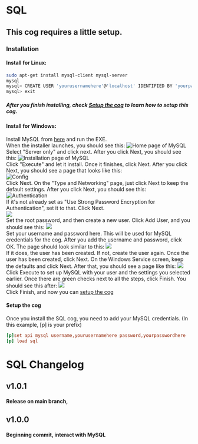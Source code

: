 # SQL

## This cog requires a little setup. 

### Installation

#### Install for Linux:

```bash
sudo apt-get install mysql-client mysql-server
mysql
mysql> CREATE USER 'yourusernamehere'@'localhost' IDENTIFIED BY 'yourpasswordhere';
mysql> exit
```
##### After you finish installing, check [Setup the cog](./README.md#setup-the-cog) to learn how to setup this cog.

#### Install for Windows:

Install MySQL from [here](https://dev.mysql.com/downloads/installer/) and run the EXE.<br>
When the installer launches, you should see this:
![Home page of MySQL](https://pays.host/uploads/60eea31d-e3b8-4226-afed-de21458e50b4/CQjOSAHc.png)<br>
Select "Server only" and click next. After you click Next, you should see this: ![Installation page of MySQL](https://pays.host/uploads/60eea31d-e3b8-4226-afed-de21458e50b4/aec5MSu3.png)<br>Click "Execute" and let it install. Once it finishes, click Next. After you click Next, you should see a page that looks like this:<br>![Config](https://pays.host/uploads/60eea31d-e3b8-4226-afed-de21458e50b4/h2gsSitE.png)<br>Click Next. On the "Type and Networking" page, just click Next to keep the default settings. After you click Next, you should see this:<br>![Authentication](https://pays.host/uploads/60eea31d-e3b8-4226-afed-de21458e50b4/WYgMiLzN.png)<br>If it's not already set as "Use Strong Password Encryption for Authentication", set it to that. Click Next.<br>![](https://pays.host/uploads/60eea31d-e3b8-4226-afed-de21458e50b4/nMYFvZPg.png)<br>Set the root password, and then create a new user. Click Add User, and you should see this: ![](https://pays.host/uploads/60eea31d-e3b8-4226-afed-de21458e50b4/MHVW5aAg.png)<br>Set your username and password here. This will be used for MySQL credentials for the cog. After you add the username and password, click OK. The page should look similar to this: ![](https://pays.host/uploads/60eea31d-e3b8-4226-afed-de21458e50b4/WCCUsIyR.png)<br>If it does, the user has been created. If not, create the user again. Once the user has been created, click Next. On the Windows Service screen, keep the defaults and click Next. After that, you should see a page like this: ![](https://pays.host/uploads/60eea31d-e3b8-4226-afed-de21458e50b4/NWtnGAsw.png)<br>Click Execute to set up MySQL with your user and the settings you selected earlier. Once there are green checks next to all the steps, click Finish. You should see this after: ![](https://pays.host/uploads/60eea31d-e3b8-4226-afed-de21458e50b4/AxYTAgFG.png)<br>Click Finish, and now you can [setup the cog](./README.md#setup-the-cog)

#### Setup the cog

Once you install the SQL cog, you need to add your MySQL credentials. 
(In this example, [p] is your prefix)
```ini
[p]set api mysql username,yourusernamehere password,yourpasswordhere
[p] load sql
```

# SQL Changelog

## v1.0.1

#### Release on main branch, 

## v1.0.0

#### Beginning commit, interact with MySQL